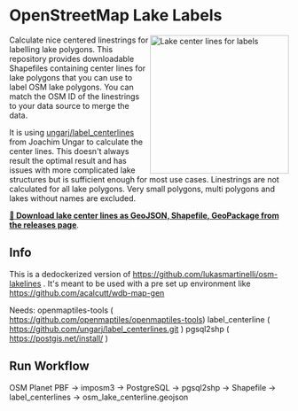 # OpenStreetMap Lake Labels
<img align="right" alt="Lake center lines for labels" width="250" src="lakelines.png" />

Calculate nice centered linestrings for labelling lake polygons.
This repository provides downloadable Shapefiles containing center lines for lake polygons
that you can use to label OSM lake polygons. You can match the OSM ID of the linestrings to your
data source to merge the data.

It is using [ungarj/label_centerlines](https://github.com/ungarj/label_centerlines) from Joachim Ungar to calculate the center lines. This doesn't always result the optimal result and has issues with more complicated lake structures but is sufficient enough for most use cases. Linestrings are not calculated for all lake polygons. Very small polygons, multi polygons and lakes without names are excluded.

[**:open_file_folder: Download lake center lines as GeoJSON, Shapefile, GeoPackage from the releases page**](https://github.com/acalcutt/osm-lakelines/releases/tag/latest).

## Info
This is a dedockerized version of https://github.com/lukasmartinelli/osm-lakelines . It's meant to be used with a pre set up environment like https://github.com/acalcutt/wdb-map-gen

Needs:
openmaptiles-tools ( https://github.com/openmaptiles/openmaptiles-tools)
label_centerline ( https://github.com/ungarj/label_centerlines.git )
pgsql2shp ( https://postgis.net/install/ )

## Run Workflow
OSM Planet PBF -> imposm3 -> PostgreSQL -> pgsql2shp -> Shapefile -> label_centerlines -> osm_lake_centerline.geojson
